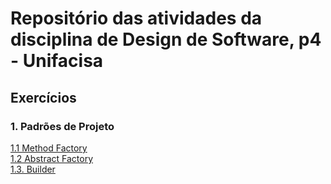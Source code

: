 # Repositório das atividades da disciplina de Design de Software, p4 - Unifacisa


## Exercícios
     
### 1. Padrões de Projeto  
[1.1 Method Factory](methodFactory/01.md)   
[1.2 Abstract Factory](map-abstract-factory)   
[1.3. Builder](builder)

